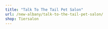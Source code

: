 ```yaml
---
title: "Talk To The Tail Pet Salon"
url: /new-albany/talk-to-the-tail-pet-salon/
shop: Tiersalon
---
```

